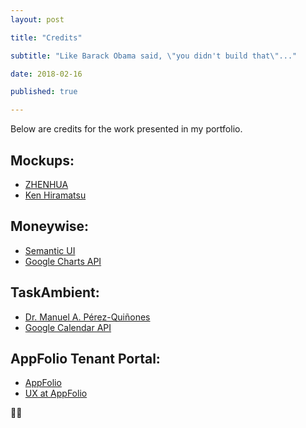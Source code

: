 ```yaml
---
layout: post

title: "Credits"

subtitle: "Like Barack Obama said, \"you didn't build that\"..."

date: 2018-02-16

published: true

---
```

Below are credits for the work presented in my portfolio.

## Mockups:
- [ZHENHUA](https://dribbble.com/ZHENHUA)
- [Ken Hiramatsu](https://twitter.com/kenhrmt)

## Moneywise:
- [Semantic UI](https://semantic-ui.com/)
- [Google Charts API](https://developers.google.com/chart/)

## TaskAmbient:
- [Dr. Manuel A. Pérez-Quiñones](https://webpages.uncc.edu/mperez19/)
- [Google Calendar API](https://developers.google.com/google-apps/calendar/)

## AppFolio Tenant Portal:
- [AppFolio](https://appfolio.com)
- [UX at AppFolio](https://appfolioux.com/)

✌🏿